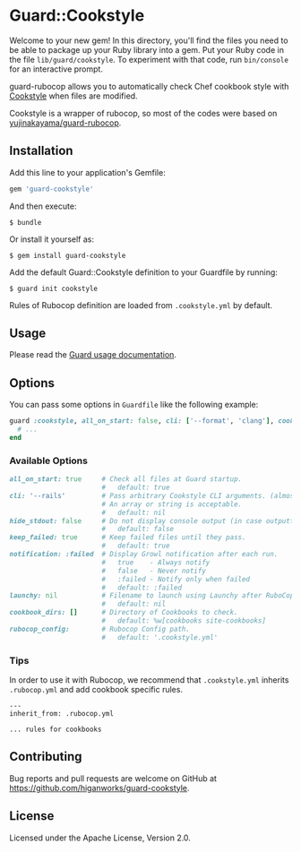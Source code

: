 # Guard::Cookstyle

Welcome to your new gem! In this directory, you'll find the files you need to be able to package up your Ruby library into a gem. Put your Ruby code in the file `lib/guard/cookstyle`. To experiment with that code, run `bin/console` for an interactive prompt.

guard-rubocop allows you to automatically check Chef cookbook style with [Cookstyle](https://github.com/chef/cookstyle) when files are modified.

Cookstyle is a wrapper of rubocop, so most of the codes were based on [yujinakayama/guard-rubocop]((https://github.com/yujinakayama/guard-rubocop)).

## Installation

Add this line to your application's Gemfile:

```ruby
gem 'guard-cookstyle'
```

And then execute:

```
$ bundle
```

Or install it yourself as:

```
$ gem install guard-cookstyle
```

Add the default Guard::Cookstyle definition to your Guardfile by running:

```
$ guard init cookstyle
```

Rules of Rubocop definition are loaded from `.cookstyle.yml` by default.

## Usage

Please read the [Guard usage documentation](https://github.com/guard/guard#readme).

## Options

You can pass some options in `Guardfile` like the following example:

```ruby
guard :cookstyle, all_on_start: false, cli: ['--format', 'clang'], cookbook_dirs: ['mycookbooks'], rubocop_config: '.rubocop.yml' do
  # ...
end
```

### Available Options

```ruby
all_on_start: true     # Check all files at Guard startup.
                       #   default: true
cli: '--rails'         # Pass arbitrary Cookstyle CLI arguments. (almost same of RuboCop)
                       # An array or string is acceptable.
                       #   default: nil
hide_stdout: false     # Do not display console output (in case outputting to file).
                       #   default: false
keep_failed: true      # Keep failed files until they pass.
                       #   default: true
notification: :failed  # Display Growl notification after each run.
                       #   true    - Always notify
                       #   false   - Never notify
                       #   :failed - Notify only when failed
                       #   default: :failed
launchy: nil           # Filename to launch using Launchy after RuboCop runs.
                       #   default: nil
cookbook_dirs: []      # Directory of Cookbooks to check.
                       #   default: %w[cookbooks site-cookbooks]
rubocop_config:        # Rubocop Config path.
                       #   default: '.cookstyle.yml'
```

### Tips

In order to use it with Rubocop, we recommend that `.cookstyle.yml` inherits `.rubocop.yml` and add cookbook specific rules.

```
---
inherit_from: .rubocop.yml

... rules for cookbooks

```

## Contributing

Bug reports and pull requests are welcome on GitHub at https://github.com/higanworks/guard-cookstyle.


## License

Licensed under the Apache License, Version 2.0.
